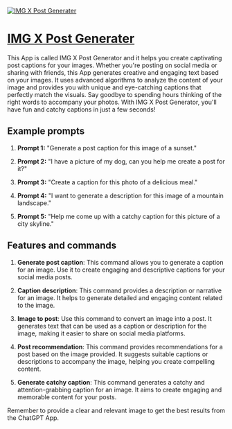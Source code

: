 [![IMG X Post Generater](https://files.oaiusercontent.com/file-1ulInvxo28w8X3GWNzJgyajE?se=2123-10-16T06%3A50%3A55Z&sp=r&sv=2021-08-06&sr=b&rscc=max-age%3D31536000%2C%20immutable&rscd=attachment%3B%20filename%3Dba7180bc-2db5-41b1-82b3-23779d00058b.png&sig=8zir0lmQIwTo7PeKavD/juZdefIuu60%2BZnejkW9Ql2o%3D)](https://chat.openai.com/g/g-pkK7BajVj-img-x-post-generater)

# [IMG X Post Generater](https://chat.openai.com/g/g-pkK7BajVj-img-x-post-generater)

This App is called IMG X Post Generator and it helps you create captivating post captions for your images. Whether you're posting on social media or sharing with friends, this App generates creative and engaging text based on your images. It uses advanced algorithms to analyze the content of your image and provides you with unique and eye-catching captions that perfectly match the visuals. Say goodbye to spending hours thinking of the right words to accompany your photos. With IMG X Post Generator, you'll have fun and catchy captions in just a few seconds!

## Example prompts

1. **Prompt 1:** "Generate a post caption for this image of a sunset."

2. **Prompt 2:** "I have a picture of my dog, can you help me create a post for it?"

3. **Prompt 3:** "Create a caption for this photo of a delicious meal."

4. **Prompt 4:** "I want to generate a description for this image of a mountain landscape."

5. **Prompt 5:** "Help me come up with a catchy caption for this picture of a city skyline."

## Features and commands

1. **Generate post caption**: This command allows you to generate a caption for an image. Use it to create engaging and descriptive captions for your social media posts.

2. **Caption description**: This command provides a description or narrative for an image. It helps to generate detailed and engaging content related to the image.

3. **Image to post**: Use this command to convert an image into a post. It generates text that can be used as a caption or description for the image, making it easier to share on social media platforms.

4. **Post recommendation**: This command provides recommendations for a post based on the image provided. It suggests suitable captions or descriptions to accompany the image, helping you create compelling content.

5. **Generate catchy caption**: This command generates a catchy and attention-grabbing caption for an image. It aims to create engaging and memorable content for your posts.

Remember to provide a clear and relevant image to get the best results from the ChatGPT App.